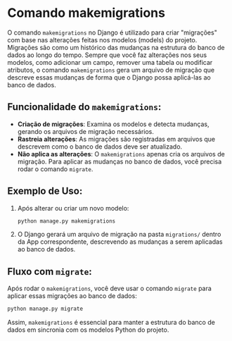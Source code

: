 # Comando makemigrations
O comando `makemigrations` no Django é utilizado para criar "migrações" com base nas alterações feitas nos modelos (models) do projeto. Migrações são como um histórico das mudanças na estrutura do banco de dados ao longo do tempo. Sempre que você faz alterações nos seus modelos, como adicionar um campo, remover uma tabela ou modificar atributos, o comando `makemigrations` gera um arquivo de migração que descreve essas mudanças de forma que o Django possa aplicá-las ao banco de dados.

## Funcionalidade do `makemigrations`:
- **Criação de migrações**: Examina os modelos e detecta mudanças, gerando os arquivos de migração necessários.
- **Rastreia alterações**: As migrações são registradas em arquivos que descrevem como o banco de dados deve ser atualizado.
- **Não aplica as alterações**: O `makemigrations` apenas cria os arquivos de migração. Para aplicar as mudanças no banco de dados, você precisa rodar o comando `migrate`.

## Exemplo de Uso:
1. Após alterar ou criar um novo modelo:
   ```bash
   python manage.py makemigrations
   ```

2. O Django gerará um arquivo de migração na pasta `migrations/` dentro da App correspondente, descrevendo as mudanças a serem aplicadas ao banco de dados.

## Fluxo com `migrate`:
Após rodar o `makemigrations`, você deve usar o comando `migrate` para aplicar essas migrações ao banco de dados:
```bash
python manage.py migrate
```

Assim, `makemigrations` é essencial para manter a estrutura do banco de dados em sincronia com os modelos Python do projeto.